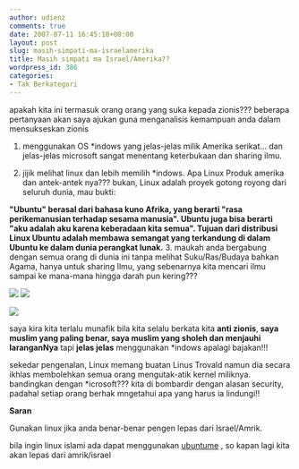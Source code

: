```yaml
---
author: udienz
comments: true
date: 2007-07-11 16:45:18+00:00
layout: post
slug: masih-simpati-ma-israelamerika
title: Masih simpati ma Israel/Amerika??
wordpress_id: 386
categories:
- Tak Berkategori
---
```


apakah kita ini termasuk orang orang yang suka kepada zionis??? beberapa pertanyaan akan saya ajukan guna menganalisis kemampuan anda dalam mensukseskan zionis

1. menggunakan OS *indows yang jelas-jelas milik Amerika serikat... dan jelas-jelas microsoft sangat menentang keterbukaan dan sharing ilmu.

2. jijik melihat linux dan lebih memilih *indows. Apa Linux Produk amerika dan antek-antek nya??? bukan, Linux adalah proyek gotong royong dari seluruh dunia, mau bukti:

**"Ubuntu" berasal dari bahasa kuno Afrika, yang berarti "rasa perikemanusian terhadap sesama manusia". Ubuntu juga bisa berarti "aku adalah aku karena keberadaan kita semua". Tujuan dari distribusi Linux Ubuntu adalah membawa semangat yang terkandung di dalam Ubuntu ke dalam dunia perangkat lunak.** <!-- more -->
3. maukah anda bergabung dengan semua orang di dunia ini tanpa melihat Suku/Ras/Budaya bahkan Agama, hanya untuk sharing Ilmu, yang sebenarnya kita mencari ilmu sampai ke mana-mana hingga darah pun kering???

![](http://www.palestine-info.com/En/DataFiles/Contents/Files/Images/galleries/nablus0307/nab02-260207.jpg) ![](http://www.palestine-info.com/En/DataFiles/Contents/Files/Images/galleries/nablus0307/nab04-260207.jpg)

![](http://www.palestine-info.com/En/DataFiles/Contents/Files/Images/galleries/nablus0307/nab03-260207.jpg)

saya kira kita terlalu munafik bila kita selalu berkata kita **anti zionis**, **saya muslim yang paling benar, saya muslim yang sholeh dan menjauhi laranganNya** tapi **jelas jelas** menggunakan *indows apalagi bajakan!!!

sekedar pengenalan, Linux memang buatan Linus Trovald namun dia secara ikhlas membolehkan semua orang mengutak-atik kernel miliknya. bandingkan dengan *icrosoft??? kita di bombardir dengan alasan security, padahal setiap orang berhak mngetahui apa yang harus ia lindungi!!

**Saran**

Gunakan linux jika anda benar-benar pengen lepas dari Israel/Amrik.

bila ingin linux islami ada dapat menggunakan [ubuntume](http://www.ubuntume.com/) , so kapan lagi kita akan lepas dari amrik/israel[
](http://www.ubuntume.com/)
